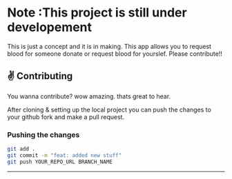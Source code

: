 # Note :This project is still under developement

This is just a concept and it is in making.
This app allows you to request blood for someone donate or request blood for yourslef. 
Please contribute!!
## :v: Contributing

You wanna contribute? wow amazing. thats great to hear.

After cloning & setting up the local project you can push the changes to your github fork and make a pull request.


### Pushing the changes

```bash
git add .
git commit -m "feat: added new stuff"
git push YOUR_REPO_URL BRANCH_NAME
```

---
